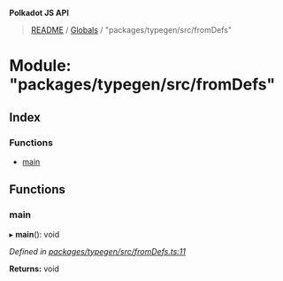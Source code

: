 **Polkadot JS API**

> [README](../README.md) / [Globals](../globals.md) / "packages/typegen/src/fromDefs"

# Module: "packages/typegen/src/fromDefs"

## Index

### Functions

* [main](_packages_typegen_src_fromdefs_.md#main)

## Functions

### main

▸ **main**(): void

*Defined in [packages/typegen/src/fromDefs.ts:11](https://github.com/polkadot-js/api/blob/7af915185/packages/typegen/src/fromDefs.ts#L11)*

**Returns:** void

